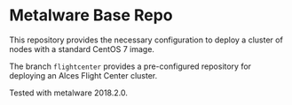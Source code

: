 # Metalware Base Repo
This repository provides the necessary configuration to deploy a cluster of nodes with a standard CentOS 7 image.

The branch `flightcenter` provides a pre-configured repository for deploying an Alces Flight Center cluster.

Tested with metalware 2018.2.0.
